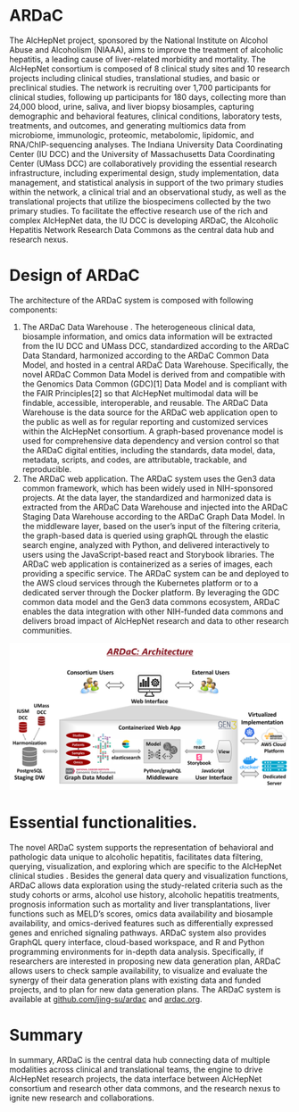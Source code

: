 # ARDaC
The AlcHepNet project, sponsored by the National Institute on Alcohol Abuse and Alcoholism (NIAAA), aims to improve the treatment of alcoholic hepatitis, a leading cause of liver-related morbidity and mortality. The AlcHepNet consortium is composed of 8 clinical study sites and 10 research projects including clinical studies, translational studies, and basic or preclinical studies. The network is recruiting over 1,700 participants for clinical studies, following up participants for 180 days, collecting more than 24,000 blood, urine, saliva, and liver biopsy biosamples, capturing demographic and behavioral features, clinical conditions, laboratory tests, treatments, and outcomes, and generating multiomics data from microbiome, immunologic, proteomic, metabolomic, lipidomic, and RNA/ChIP-sequencing analyses. The Indiana University Data Coordinating Center (IU DCC) and the University of Massachusetts Data Coordinating Center (UMass DCC) are collaboratively providing the essential research infrastructure, including experimental design, study implementation, data management, and statistical analysis in support of the two primary studies within the network, a clinical trial and an observational study, as well as the translational projects that utilize the biospecimens collected by the two primary studies. To facilitate the effective research use of the rich and complex AlcHepNet data, the IU DCC is developing ARDaC, the Alcoholic Hepatitis Network Research Data Commons as the central data hub and research nexus. 

# Design of ARDaC 
The architecture of the ARDaC system is composed with following components: 
1)	The ARDaC Data Warehouse . The heterogeneous clinical data, biosample information, and omics data information will be extracted from the IU DCC and UMass DCC, standardized according to the ARDaC Data Standard, harmonized according to the ARDaC Common Data Model, and hosted in a central ARDaC Data Warehouse. Specifically, the novel ARDaC Common Data Model is derived from and compatible with the Genomics Data Common (GDC)[1] Data Model and is compliant with the FAIR Principles[2] so that AlcHepNet multimodal data will be findable, accessible, interoperable, and reusable. The ARDaC Data Warehouse is the data source for the ARDaC web application open to the public as well as for regular reporting and customized services within the AlcHepNet consortium. A graph-based provenance model is used for comprehensive data dependency and version control so that the ARDaC digital entities, including the standards, data model, data, metadata, scripts, and codes, are attributable, trackable, and reproducible.  
2)	The ARDaC web application. The ARDaC system uses the Gen3 data common framework, which has been widely used in NIH-sponsored projects. At the data layer, the standardized and harmonized data is extracted from the ARDaC Data Warehouse and injected into the ARDaC Staging Data Warehouse according to the ARDaC Graph Data Model. In the middleware layer, based on the user’s input of the filtering criteria, the graph-based data is queried using graphQL through the elastic search engine, analyzed with Python, and delivered interactively to users using the JavaScript-based react and Storybook libraries. The ARDaC web application is containerized as a series of images, each providing a specific service. The ARDaC system can be and deployed to the AWS cloud services through the Kubernetes platform or to a dedicated server through the Docker platform. 
By leveraging the GDC common data model and the Gen3 data commons ecosystem, ARDaC enables the data integration with other NIH-funded data commons and delivers broad impact of AlcHepNet research and data to other research communities. 

![ARDaC Architecture](ARDaC_Architecture.png)

# Essential functionalities. 
The novel ARDaC system supports the representation of behavioral and pathologic data unique to alcoholic hepatitis, facilitates data filtering, querying, visualization, and exploring which are specific to the AlcHepNet clinical studies . Besides the general data query and visualization functions, ARDaC allows data exploration using the study-related criteria such as the study cohorts or arms, alcohol use history, alcoholic hepatitis treatments, prognosis information such as mortality and liver transplantations, liver functions such as MELD’s scores, omics data availability and biosample availability, and omics-derived features such as differentially expressed genes and enriched signaling pathways. ARDaC system also provides GraphQL query interface, cloud-based workspace, and R and Python programming environments for in-depth data analysis. Specifically, if researchers are interested in proposing new data generation plan, ARDaC allows users to check sample availability, to visualize and evaluate the synergy of their data generation plans with existing data and funded projects, and to plan for new data generation plans. 
The ARDaC system is available at [github.com/jing-su/ardac](github.com/jing-su/ardac) and [ardac.org](ardac.org). 

# Summary 
In summary, ARDaC is the central data hub connecting data of multiple modalities across clinical and translational teams, the engine to drive AlcHepNet research projects, the data interface between AlcHepNet consortium and research other data commons, and the research nexus to ignite new research and collaborations. 
